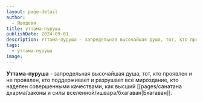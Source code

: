 ```yaml
---
layout: page-detail
author:
  - Яшодеви
title: уттама-пуруша
publishDate: 2024-09-01
description: Уттама-пуруша - запредельная высочайшая душа, тот, кто проявлен и не проявлен, кто поддерживает и разрушает все мироздание, кто наделен совершенными качествами, как высший Бхагаван;
tags:
  - уттама-пуруша
image:
---
```

**Уттама-пуруша** - запредельная высочайшая душа, тот, кто проявлен и не проявлен, кто поддерживает и разрушает все мироздание, кто наделен совершенными качествами, как высший [[pages/санатана дхарма/законы и силы вселенной/ишвара/бхагаван|Бхагаван]].

